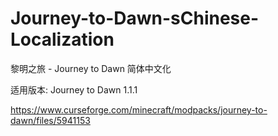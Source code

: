 # Journey-to-Dawn-sChinese-Localization
黎明之旅 - Journey to Dawn 简体中文化

适用版本: Journey to Dawn 1.1.1

https://www.curseforge.com/minecraft/modpacks/journey-to-dawn/files/5941153
